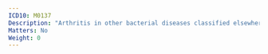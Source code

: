 ```yaml
---
ICD10: M0137
Description: "Arthritis in other bacterial diseases classified elsewhere: Ankle and foot"
Matters: No
Weight: 0
---
```


